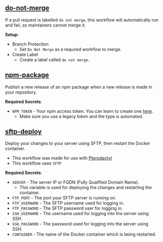 ## [do-not-merge](https://github.com/wdhdev/workflows/blob/main/do-not-merge.yml)
If a pull request is labelled `do not merge`, this workflow will automatically run and fail, so maintainers cannot merge it.

**Setup**:
- Branch Protection
  - Set `Do Not Merge` as a required workflow to merge.
- Create Label
  - Create a label called `do not merge`.

## [npm-package](https://github.com/wdhdev/workflows/blob/main/npm-package.yml)
Publish a new release of an npm package when a new release is made in your repository.

**Required Secrets**:
- `NPM_TOKEN` - Your npm access token. You can learn to create one [here](https://docs.npmjs.com/about-access-tokens).
  - Make sure you use a legacy token and the type is automated.

## [sftp-deploy](https://github.com/wdhdev/workflows/blob/main/sftp-deploy.yml)
Deploy your changes to your server using SFTP, then restart the Docker container.

- This workflow was made for use with [Pterodactyl](https://pterodactyl.io)
- This workflow uses `SFTP`

**Required Secrets**:
- `SERVER` - The server IP or FQDN (Fully Qualified Domain Name).
  - This variable is used for deploying the changes and restarting the container.
- `FTP_PORT` - The port your SFTP server is running on.
- `FTP_USERNAME` - The SFTP username used for logging in.
- `FTP_PASSWORD` - The SFTP password user for logging in.
- `SSH_USERNAME` - The username used for logging into the server using SSH.
- `SSH_PASSWORD` - The password used for logging into the server using SSH.
- `CONTAINER` - The name of the Docker container which is being restarted.
